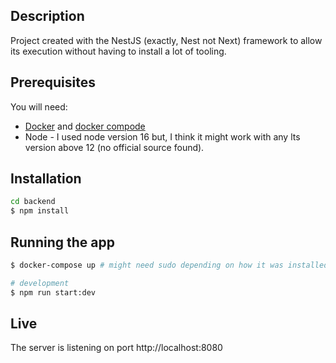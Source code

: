## Description

Project created with the NestJS (exactly, Nest not Next) framework to allow its execution without having to install a lot of tooling. 

## Prerequisites
You will need:
* [Docker](https://docs.docker.com/get-docker/) and [docker compode](https://docs.docker.com/compose/install/)
* Node - I used node version 16 but, I think it might work with any lts version above 12 (no official source found).

## Installation
```bash
cd backend
$ npm install
```

## Running the app

```bash
$ docker-compose up # might need sudo depending on how it was installed

# development
$ npm run start:dev
```

## Live
The server is listening on port http://localhost:8080